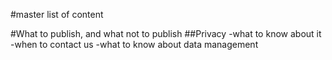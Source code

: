 #master list of content




#What to publish, and what not to publish
##Privacy
-what to know about it
-when to contact us
-what to know about data management

##
